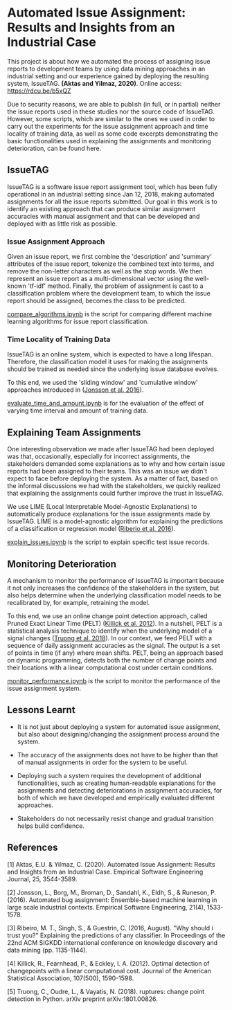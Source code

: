 # Automated Issue Assignment: Results and Insights from an Industrial Case

This project is about how we automated the process of assigning issue reports to development teams by using data mining approaches in an industrial setting and our experience gained by deploying the resulting system, IssueTAG. **(Aktas and Yilmaz, 2020)**. Online access: https://rdcu.be/b5xQZ

Due to security reasons, we are able to publish (in full, or in partial) neither the issue reports used in these studies nor the source code of IssueTAG. However, some scripts, which are similar to the ones we used in order to carry out the experiments for the issue assignment approach and time locality of training data, as well as some code excerpts demonstrating the basic functionalities used in explaining the assignments and monitoring deterioration, can be found here. 

## IssueTAG

IssueTAG is a software issue report assignment tool, which has been fully operational in an industrial setting since Jan 12, 2018, making automated assignments for all the issue reports submitted. Our goal in this work is to identify an existing approach that can produce similar assignment accuracies with manual assignment and that can be developed and deployed with as little risk as possible.

### Issue Assignment Approach

Given an issue report, we first combine the 'description' and 'summary' attributes of the issue report, tokenize the combined text into terms, and remove the non-letter characters as well as the stop words. We then represent an issue report as a multi-dimensional vector using the well-known 'tf-idf' method. Finally, the problem of assignment is cast to a classification problem where the development team, to which the issue report should be assigned, becomes the class to be predicted.

[compare_algorithms.ipynb](https://github.com/ethemutku/IssueTAG/blob/master/compare_algoritms.ipynb) is the script for comparing different machine learning algorithms for issue report classification.

### Time Locality of Training Data

IssueTAG is an online system, which is expected to have a long lifespan. Therefore, the classification model it uses for making the assignments should be trained as needed since the underlying issue database evolves.

To this end, we used the 'sliding window' and 'cumulative window' approaches introduced in ([Jonsson et al. 2016](https://www.researchgate.net/publication/281740475_Automated_Bug_Assignment_Ensemble-based_Machine_Learning_in_Large_Scale_Industrial_Contexts)).

[evaluate_time_and_amount.ipynb](https://github.com/ethemutku/IssueTAG/blob/master/evaluate_time_and_amount.ipynb) is for the evaluation of the effect of varying time interval and amount of training data.

## Explaining Team Assignments

One interesting observation we made after IssueTAG had been deployed was that, occasionally, especially for incorrect assignments, the stakeholders demanded some explanations as to why and how certain issue reports had been assigned to their teams. This was an issue we didn't expect to face before deploying the system. As a matter of fact, based on the informal discussions we had with the stakeholders, we quickly realized that explaining the assignments could further improve the trust in IssueTAG.

We use LIME (Local Interpretable Model-Agnostic Explanations) to automatically produce explanations for the issue assignments made by IssueTAG. LIME is a model-agnostic algorithm for explaining the predictions of a classification or regression model ([Riberio et al. 2016](https://github.com/marcotcr/lime)).

[explain_issues.ipynb](https://github.com/ethemutku/IssueTAG/blob/master/explain_issues.ipynb) is the script to explain specific test issue records.

## Monitoring Deterioration

A mechanism to monitor the performance of IssueTAG is important because it not only increases the confidence of the stakeholders in the system, but also helps determine when the underlying classification model needs to be recalibrated by, for example, retraining the model.

To this end, we use an online change point detection approach, called Pruned Exact Linear Time (PELT) ([Killick et al. 2012](https://www.researchgate.net/publication/48180788_Optimal_Detection_of_Changepoints_With_a_Linear_Computational_Cost)). In a nutshell, PELT is a statistical analysis technique to identify when the underlying model of a signal changes ([Truong et al. 2018](https://github.com/deepcharles/ruptures)). In our context, we feed PELT with a sequence of daily assignment accuracies as the signal. The output is a set of points in time (if any) where mean shifts. PELT, being an approach based on dynamic programming, detects both the number of change points and their locations with a linear computational cost under certain conditions. 

[monitor_performance.ipynb](https://github.com/ethemutku/IssueTAG/blob/master/monitor_performance.ipynb) is the script to monitor the performance of the issue assignment system.

## Lessons Learnt

- It is not just about deploying a system for automated issue assignment, but also about designing/changing the assignment process around the system. 

- The accuracy of the assignments does not have to be higher than that of manual assignments in order for the system to be useful. 

- Deploying such a system requires the development of additional functionalities, such as creating human-readable explanations for the assignments and detecting deteriorations in assignment accuracies, for both of which we have developed and empirically evaluated different approaches. 

- Stakeholders do not necessarily resist change and gradual transition helps build confidence.

## References

[1] Aktas, E.U. & Yilmaz, C. (2020). Automated Issue Assignment: Results and Insights from an Industrial Case. Empirical Software Engineering Journal, 25, 3544-3589.

[2] Jonsson, L., Borg, M., Broman, D., Sandahl, K., Eldh, S., & Runeson, P. (2016). Automated bug assignment: Ensemble-based machine learning in large scale industrial contexts. Empirical Software Engineering, 21(4), 1533-1578.

[3] Ribeiro, M. T., Singh, S., & Guestrin, C. (2016, August). "Why should i trust you?" Explaining the predictions of any classifier. In Proceedings of the 22nd ACM SIGKDD international conference on knowledge discovery and data mining (pp. 1135-1144).

[4] Killick, R., Fearnhead, P., & Eckley, I. A. (2012). Optimal detection of changepoints with a linear computational cost. Journal of the American Statistical Association, 107(500), 1590-1598.

[5] Truong, C., Oudre, L., & Vayatis, N. (2018). ruptures: change point detection in Python. arXiv preprint arXiv:1801.00826.

